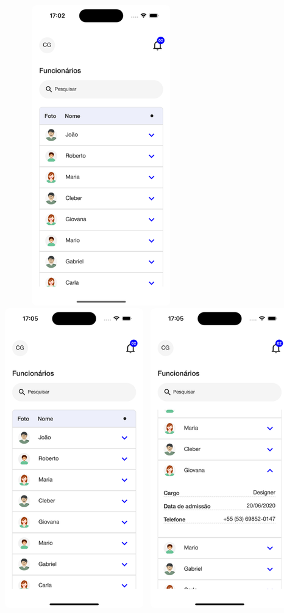 <h1 align="center">
    <img width="362" style="border-radius: 10px"  height="auto" alt="Screenshot" title="Screenshot" src="images/Screenshot_1.png" />
  <div style="display: flex; flex-direction: row; gap: 20px;">
    <img width="362" style="border-radius: 10px"  height="auto" alt="Screenshot" title="Level Up" src="images/Screenshot_2.png" />
    <img width="362" style="border-radius: 10px"  height="auto" alt="Screenshot" title="Screenshot" src="images/Screenshot_3.png" />

  <div>
  <div style="display: flex; flex-direction: row; gap: 20px;">
    <img width="362" style="border-radius: 10px"  height="auto" alt="Screenshot" title="Screenshot" src="images/Screenshot_4.png" />
    <img width="362" style="border-radius: 10px"  height="auto" alt="Screenshot" title="Screenshot" src="images/Screenshot_5.png" />
  <div>
  <div style="display: flex; flex-direction: row; gap: 20px;">
    <img width="362" style="border-radius: 10px"  height="auto" alt="Screenshot" title="Screenshot" src="images/Screenshot_6.png" />
  <div>
</h1>
